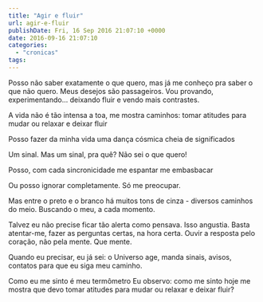 ```yaml
---
title: "Agir e fluir"
url: agir-e-fluir
publishDate: Fri, 16 Sep 2016 21:07:10 +0000
date: 2016-09-16 21:07:10
categories: 
  - "cronicas"
tags: 
---
```

Posso não saber exatamente o que quero,
mas já me conheço pra saber o que não quero.
Meus desejos são passageiros.
Vou provando, experimentando...
deixando fluir e vendo mais contrastes.

<!--more-->

A vida não é tão intensa a toa,
me mostra caminhos:
tomar atitudes para mudar
ou relaxar e deixar fluir

Posso fazer da minha vida
uma dança cósmica
cheia de significados

Um sinal.
Mas um sinal, pra quê?
Não sei o que quero!

Posso, com cada sincronicidade
me espantar
me embasbacar

Ou posso ignorar completamente.
Só me preocupar.

Mas entre o preto e o branco
há muitos tons de cinza -
diversos caminhos do meio.
Buscando o meu, a cada momento.

Talvez eu não precise ficar
tão alerta como pensava.
Isso angustia.
Basta atentar-me,
fazer as perguntas certas,
na hora certa.
Ouvir a resposta pelo coração,
não pela mente.
Que mente.

Quando eu precisar, eu já sei:
o Universo age,
manda sinais, avisos, contatos
para que eu siga meu caminho.

Como eu me sinto é meu termômetro
Eu observo:
como me sinto hoje me mostra
que devo tomar atitudes para mudar
ou relaxar e deixar fluir?
